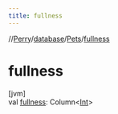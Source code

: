 ```yaml
---
title: fullness
---
```

//[Perry](../../../index.html)/[database](../index.html)/[Pets](index.html)/[fullness](fullness.html)



# fullness



[jvm]\
val [fullness](fullness.html): Column&lt;[Int](https://kotlinlang.org/api/latest/jvm/stdlib/kotlin/-int/index.html)&gt;




